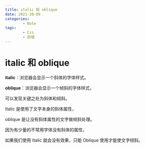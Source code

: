 ```yaml
---
title: italic 和 oblique
date: 2021-10-09
categories:
        - Note
tags:
        - Css
        - 前端
---
```


# italic 和 oblique

**italic**：浏览器会显示一个斜体的字体样式。

**oblique**：浏览器会显示一个倾斜的字体样式。

可以发现关键之处为斜体和倾斜。

Italic 是使用了文字本身的斜体属性，

oblique 是让没有斜体属性的文字做倾斜处理。

因为有少量的不常用字体没有斜体的属性，

如果我们使用 Italic 就会没有效果，只能 Oblique 使用才能使文字倾斜。
